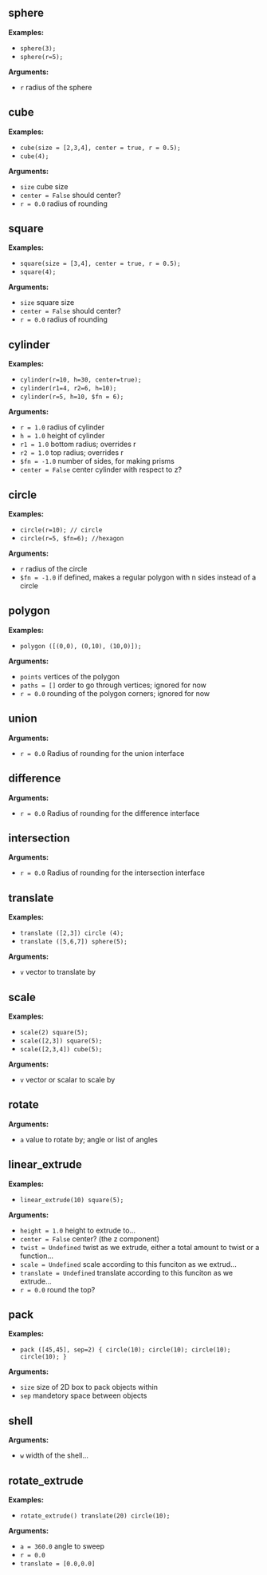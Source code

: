 sphere
------

**Examples:**

   * `sphere(3);`
   * `sphere(r=5);`

**Arguments:**

   * `r`
     radius of the sphere

cube
----

**Examples:**

   * `cube(size = [2,3,4], center = true, r = 0.5);`
   * `cube(4);`

**Arguments:**

   * `size`
     cube size
   * `center = False`
     should center?
   * `r = 0.0`
     radius of rounding

square
------

**Examples:**

   * `square(size = [3,4], center = true, r = 0.5);`
   * `square(4);`

**Arguments:**

   * `size`
     square size
   * `center = False`
     should center?
   * `r = 0.0`
     radius of rounding

cylinder
--------

**Examples:**

   * `cylinder(r=10, h=30, center=true);`
   * `cylinder(r1=4, r2=6, h=10);`
   * `cylinder(r=5, h=10, $fn = 6);`

**Arguments:**

   * `r = 1.0`
     radius of cylinder
   * `h = 1.0`
     height of cylinder
   * `r1 = 1.0`
     bottom radius; overrides r
   * `r2 = 1.0`
     top radius; overrides r
   * `$fn = -1.0`
     number of sides, for making prisms
   * `center = False`
     center cylinder with respect to z?

circle
------

**Examples:**

   * `circle(r=10); // circle`
   * `circle(r=5, $fn=6); //hexagon`

**Arguments:**

   * `r`
     radius of the circle
   * `$fn = -1.0`
     if defined, makes a regular polygon with n sides instead of a circle

polygon
-------

**Examples:**

   * `polygon ([(0,0), (0,10), (10,0)]);`

**Arguments:**

   * `points`
     vertices of the polygon
   * `paths = []`
     order to go through vertices; ignored for now
   * `r = 0.0`
     rounding of the polygon corners; ignored for now

union
-----


**Arguments:**

   * `r = 0.0`
     Radius of rounding for the union interface

difference
----------


**Arguments:**

   * `r = 0.0`
     Radius of rounding for the difference interface

intersection
------------


**Arguments:**

   * `r = 0.0`
     Radius of rounding for the intersection interface

translate
---------

**Examples:**

   * `translate ([2,3]) circle (4);`
   * `translate ([5,6,7]) sphere(5);`

**Arguments:**

   * `v`
     vector to translate by

scale
-----

**Examples:**

   * `scale(2) square(5);`
   * `scale([2,3]) square(5);`
   * `scale([2,3,4]) cube(5);`

**Arguments:**

   * `v`
     vector or scalar to scale by

rotate
------


**Arguments:**

   * `a`
     value to rotate by; angle or list of angles

linear_extrude
--------------

**Examples:**

   * `linear_extrude(10) square(5);`

**Arguments:**

   * `height = 1.0`
     height to extrude to...
   * `center = False`
     center? (the z component)
   * `twist = Undefined`
     twist as we extrude, either a total amount to twist or a function...
   * `scale = Undefined`
     scale according to this funciton as we extrud...
   * `translate = Undefined`
     translate according to this funciton as we extrude...
   * `r = 0.0`
     round the top?

pack
----

**Examples:**

   * `pack ([45,45], sep=2) { circle(10); circle(10); circle(10); circle(10); }`

**Arguments:**

   * `size`
     size of 2D box to pack objects within
   * `sep`
     mandetory space between objects

shell
-----


**Arguments:**

   * `w`
     width of the shell...

rotate_extrude
--------------

**Examples:**

   * `rotate_extrude() translate(20) circle(10);`

**Arguments:**

   * `a = 360.0`
     angle to sweep
   * `r = 0.0`
   * `translate = [0.0,0.0]`

